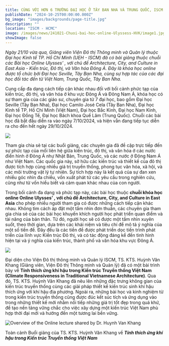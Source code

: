 ```yaml
---
title: CÙNG VỚI HƠN 6 TRƯỜNG ĐẠI HỌC Ở TÂY BAN NHA VÀ TRUNG QUỐC, ISCM THAM GIA GIẢNG DẠY KHÓA HỌC ONLINE VỀ KIẾN TRÚC, ĐÔ THỊ, VÀ VĂN HÓA ĐÔNG Á
publishDate: "2024-10-25T00:00:00.000Z"
bg_image: "images/backgrounds/page-title.jpg"
description: "" 
location: "ISCM - HCMC"
image: /images/news/241021-Chuoi-bai-hoc-online-Ulyssess-HVK/image1.jpg
showImage: false
---
```


*Ngày 21/10 vừa qua, Giảng viên Viện Đô thị Thông minh và Quản lý thuộc Đại học Kinh tế TP. Hồ Chí Minh (UEH - ISCM) đã có bài giảng thuộc chuỗi các Bài học Online Ulysses’ , với chủ đề Architecture, City, and Culture in East Asia - Kiến trúc, Đô thị, và Văn hóa Đông Á. Đây là khóa học online được tổ chức bởi Đại học Seville, Tây Ban Nha, cùng sự hợp tác của các đại học đối tác đến từ Việt Nam, Trung Quốc, Tây Ban Nha.*

Cung cấp đa dạng cách tiếp cận khác nhau đối với bối cảnh phức tạp của kiến trúc, đô thị, và văn hóa ở khu vực Đông Á và Đông Nam Á, khóa học có sự tham gia của các giáo sư, chuyên gia từ 7 đại học, bao gồm Đại học Seville (Tây Ban Nha), Đại học Camilo José Cela (Tây Ban Nha), Đại học Kinh tế TP. Hồ Chí Minh (Việt Nam), Đại học Bắc Kinh, Đại học Nam Kinh, Đại học Đồng Tế, Đại học Bách khoa Quế Lâm (Trung Quốc). Chuỗi các bài học đã bắt đầu diễn ra vào ngày 7/10/2024, và hiện vẫn đang tiếp tục diễn ra cho đến hết ngày 29/10/2024.

![](/images/news/241021-Chuoi-bai-hoc-online-Ulyssess-HVK/image2.png)

Tham gia chia sẻ tại các buổi giảng, các chuyên gia đã đề cập trực tiếp đến sự phức tạp của mối liên hệ giữa kiến trúc, đô thị, và văn hóa ở các nước điển hình ở Đông Á như Nhật Bản, Trung Quốc, và các nước ở Đông Nam Á như Việt Nam. Các quốc gia này, sở hữu các kiến trúc và thiết kế của đô thị được tích hợp cùng nhiều giá trị truyền thống, phong tục văn hóa, xã hội, và các môi trường vật lý tự nhiên.  Sự tích hợp này là kết quả của sự đan xen nhiều góc nhìn đa chiều, vốn xuất phát từ các yêu cầu trong nghiên cứu, cũng như từ vốn hiểu biết và cảm quan khác nhau của con người. 

Trong bối cảnh đa dạng và phức tạp này, các bài học thuộc **chuỗi khóa học online Online Ulysses’ , với chủ đề Architecture, City, and Culture in East Asia** cho phép nhiều người tham gia có được những cách tiếp cận khác nhau. Không tìm cách áp đặt một tầm nhìn đơn thuần, các chuyên gia tham gia chia sẻ của các bài học khuyến khích người học phát triển quan điểm và tài năng của bản thân. Từ đó, người học sẽ có được một tầm nhìn xuyên suốt, theo thời gian, dựa trên các khái niệm và tiêu chí để mô tả ý nghĩa của một số tiền đề. Đây đều là các tiền đề được phát triển dọc tiến trình phát triển của lĩnh vực Kiến trúc Đô thị, và có tác động đáng kể đến tình hình hiện tại và ý nghĩa của kiến ​​trúc, thành phố và văn hóa khu vực Đông Á.


![](/images/news/241021-Chuoi-bai-hoc-online-Ulyssess-HVK/image1.jpg)

Đại diện cho Viện Đô thị thông minh và Quản lý ISCM, TS. KTS. Huỳnh Văn Khang (Giảng viên, Viện Đô thị Thông minh và Quản lý) đã có một bài trình bày về **Tính thích ứng khí hậu trong Kiến trúc Truyền thống Việt Nam (Climate Responsiveness in Traditional Vietnamese Architecture)**. Qua đó, TS. KTS. Huỳnh Văn Khang đã nêu lên những đặc trưng không gian của kiến trúc truyền thống cùng các giải pháp thiết kế kiến trúc sinh khí hậu thích ứng với khí hậu địa phương. Ngoài ra, những bài học và kinh nghiệm từ trong kiến trúc truyền thống cũng được đúc kết súc tích và ứng dụng vào trong những thiết kế mới nhằm nối tiếp những giá trị tốt đẹp trong quá khứ, để tạo nền tảng vững chắc cho việc xây dựng một kiến trúc Việt Nam phù hợp thời đại mới và hướng đến một tương lai bền vững.

![Overview of the Online lecture shared by Dr. Huynh Van Khang](/images/news/241021-Chuoi-bai-hoc-online-Ulyssess-HVK/image3.jpg)

Toàn cảnh Buổi giảng của TS. KTS. Huỳnh Văn Khang về ***Tính thích ứng khí hậu trong Kiến trúc Truyền thống Việt Nam***
